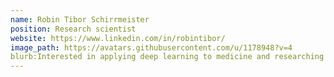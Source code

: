```yaml
---
name: Robin Tibor Schirrmeister
position: Research scientist
website: https://www.linkedin.com/in/robintibor/
image_path: https://avatars.githubusercontent.com/u/1178948?v=4
blurb:Interested in applying deep learning to medicine and researching new deep learning methods. Especially methods that allow humans to gain more insights into the data and methods that can use more data.Interested in applying deep learning to medicine and researching new deep learning methods. Especially methods that allow humans to gain more insights into the data and methods that can use more data.
---
```

